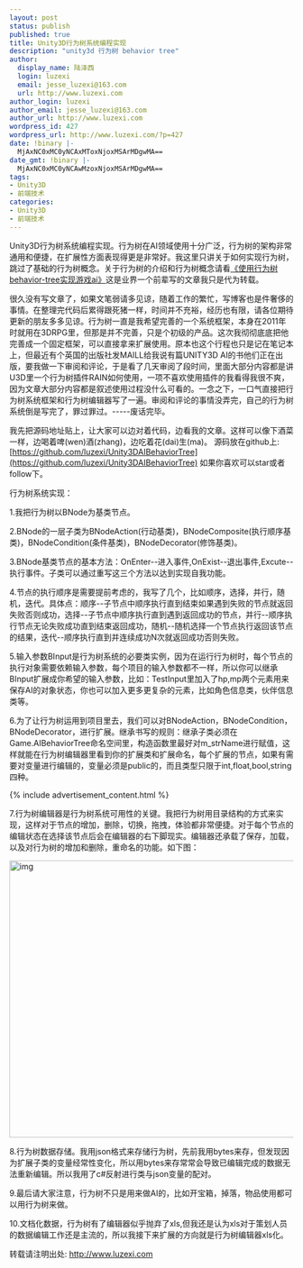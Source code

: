 ```yaml
---
layout: post
status: publish
published: true
title: Unity3D行为树系统编程实现
description: "unity3d 行为树 behavior tree"
author:
  display_name: 陆泽西
  login: luzexi
  email: jesse_luzexi@163.com
  url: http://www.luzexi.com
author_login: luzexi
author_email: jesse_luzexi@163.com
author_url: http://www.luzexi.com
wordpress_id: 427
wordpress_url: http://www.luzexi.com/?p=427
date: !binary |-
  MjAxNC0xMC0yNCAxMToxNjoxMSArMDgwMA==
date_gmt: !binary |-
  MjAxNC0xMC0yNCAwMzoxNjoxMSArMDgwMA==
tags:
- Unity3D
- 前端技术
categories:
- Unity3D
- 前端技术
---
```

Unity3D行为树系统编程实现。行为树在AI领域使用十分广泛，行为树的架构非常通用和便捷，在扩展性方面表现得更是非常好。我这里只讲关于如何实现行为树，跳过了基础的行为树概念。关于行为树的介绍和行为树概念请看[《使用行为树behavior-tree实现游戏ai》](/游戏通用模块/2013/01/26/使用行为树(Behavior-Tree)实现游戏AI.html)这是业界一个前辈写的文章我只是代为转载。

很久没有写文章了，如果文笔弱请多见谅，随着工作的繁忙，写博客也是件奢侈的事情。在整理完代码后累得跟死猪一样，时间并不充裕，经历也有限，请各位期待更新的朋友多多见谅。行为树一直是我希望完善的一个系统框架，本身在2011年时就用在3DRPG里，但那是并不完善，只是个初级的产品。这次我彻彻底底把他完善成一个固定框架，可以直接拿来扩展使用。原本也这个行程也只是记在笔记本上，但最近有个英国的出版社发MAILL给我说有篇UNITY3D AI的书他们正在出版，要我做一下审阅和评论，于是看了几天审阅了段时间，里面大部分内容都是讲U3D里一个行为树插件RAIN如何使用，一项不喜欢使用插件的我看得我很不爽，因为文章大部分内容都是叙述使用过程没什么可看的。一念之下，一口气直接把行为树系统框架和行为树编辑器写了一遍。审阅和评论的事情没弄完，自己的行为树系统倒是写完了，罪过罪过。-----废话完毕。

我先把源码地址贴上，让大家可以边对着代码，边看我的文章。这样可以像下酒菜一样，边喝着啤(wen)酒(zhang)，边吃着花(dai)生(ma)。
源码放在github上: [https://github.com/luzexi/Unity3DAIBehaviorTree](https://github.com/luzexi/Unity3DAIBehaviorTree) 如果你喜欢可以star或者follow下。

行为树系统实现：

1.我把行为树以BNode为基类节点。

2.BNode的一层子类为BNodeAction(行动基类)，BNodeComposite(执行顺序基类)，BNodeCondition(条件基类)，BNodeDecorator(修饰基类)。

3.BNode基类节点的基本方法：OnEnter--进入事件,OnExist--退出事件,Excute--执行事件。子类可以通过重写这三个方法以达到实现自我功能。

4.节点的执行顺序是需要提前考虑的，我写了几个，比如顺序，选择，并行，随机，迭代。具体点：顺序--子节点中顺序执行直到结束如果遇到失败的节点就返回失败否则成功，选择--子节点中顺序执行直到遇到返回成功的节点，并行--顺序执行节点无论失败成功直到结束返回成功，随机--随机选择一个节点执行返回该节点的结果，迭代--顺序执行直到并连续成功N次就返回成功否则失败。

5.输入参数BInput是行为树系统的必要类实例，因为在运行行为树时，每个节点的执行对象需要依赖输入参数，每个项目的输入参数都不一样，所以你可以继承BInput扩展成你希望的输入参数，比如：TestInput里加入了hp,mp两个元素用来保存AI的对象状态，你也可以加入更多更复杂的元素，比如角色信息类，伙伴信息类等。

6.为了让行为树运用到项目里去，我们可以对BNodeAction，BNodeCondition，BNodeDecorator，进行扩展。继承书写的规则：继承子类必须在Game.AIBehaviorTree命名空间里，构造函数里最好对m_strName进行赋值，这样就能在行为树编辑器里看到你的扩展类和扩展命名，每个扩展的节点，如果有需要对变量进行编辑的，变量必须是public的，而且类型只限于int,float,bool,string四种。

{% include advertisement_content.html %}

7.行为树编辑器是行为树系统可用性的关键。我把行为树用目录结构的方式来实现，这样对于节点的增加，删除，切换，拖拽，体验都非常便捷。对于每个节点的编辑状态在选择该节点后会在编辑器的右下脚现实。编辑器还承载了保存，加载，以及对行为树的增加和删除，重命名的功能。如下图：

<img class="alignnone size-full wp-image-429" src="/assets/uploads/2014/10/img.png" alt="img" width="985" height="492" />

8.行为树数据存储。我用json格式来存储行为树，先前我用bytes来存，但发现因为扩展子类的变量经常性变化，所以用bytes来存常常会导致已编辑完成的数据无法重新编辑。所以我用了c#反射进行类与json变量的配对。

9.最后请大家注意，行为树不只是用来做AI的，比如开宝箱，掉落，物品使用都可以用行为树来做。

10.文档化数据，行为树有了编辑器似乎抛弃了xls,但我还是认为xls对于策划人员的数据编辑工作还是主流的，所以我接下来扩展的方向就是行为树编辑器xls化。

转载请注明出处: http://www.luzexi.com
 
